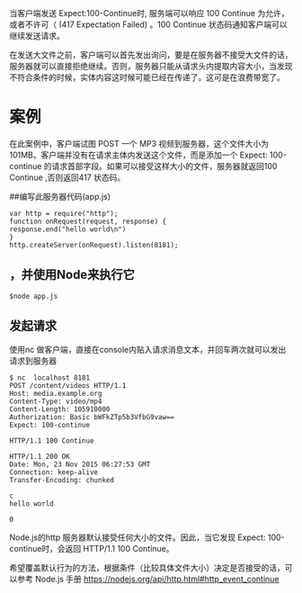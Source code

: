 当客户端发送 Expect:100-Continue时,  服务端可以响应 100 Continue 为允许，或者不许可（ (417 Expectation Failed) 。100 Continue 状态码通知客户端可以继续发送请求。

在发送大文件之前，客户端可以首先发出询问，要是在服务器不接受大文件的话，服务器就可以直接拒绝继续。否则，服务器只能从请求头内提取内容大小，当发现不符合条件的时候，实体内容这时候可能已经在传递了。这可是在浪费带宽了。

# 案例

在此案例中，客户端试图 POST 一个 MP3 视频到服务器，这个文件大小为101MB。客户端并没有在请求主体内发送这个文件，而是添加一个 Expect: 100-continue 的请求首部字段。如果可以接受这样大小的文件，服务器就返回100 Continue ,否则返回417 状态码。

##编写此服务器代码(app.js)

    var http = require("http");
    function onRequest(request, response) {
    response.end("hello world\n")
    }
    http.createServer(onRequest).listen(8181);
## ，并使用Node来执行它

    $node app.js

## 发起请求

使用nc 做客户端，直接在console内贴入请求消息文本，并回车两次就可以发出请求到服务器

    $ nc  localhost 8181
    POST /content/videos HTTP/1.1
    Host: media.example.org
    Content-Type: video/mp4
    Content-Length: 105910000
    Authorization: Basic bWFkZTp5b3VfbG9vaw==
    Expect: 100-continue

    HTTP/1.1 100 Continue

    HTTP/1.1 200 OK
    Date: Mon, 23 Nov 2015 06:27:53 GMT
    Connection: keep-alive
    Transfer-Encoding: chunked

    c
    hello world

    0

Node.js的http 服务器默认接受任何大小的文件。因此，当它发现 Expect: 100-continue时，会返回 HTTP/1.1 100 Continue。

希望覆盖默认行为的方法，根据条件（比较具体文件大小）决定是否接受的话，可以参考 Node.js 手册 https://nodejs.org/api/http.html#http_event_continue

